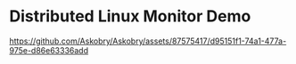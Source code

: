 # Distributed Linux Monitor Demo



https://github.com/Askobry/Askobry/assets/87575417/d95151f1-74a1-477a-975e-d86e63336add


